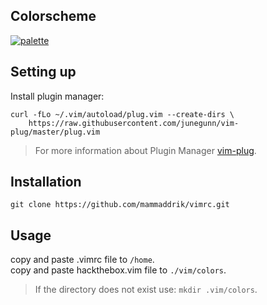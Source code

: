 ## Colorscheme
[![palette](https://i.postimg.cc/47m4ck4H/palette.png)](https://github.com/mammaddrik/hashtools)
## Setting up
Install plugin manager:
```
curl -fLo ~/.vim/autoload/plug.vim --create-dirs \
    https://raw.githubusercontent.com/junegunn/vim-plug/master/plug.vim
```
> For more information about Plugin Manager [vim-plug](https://github.com/junegunn/vim-plug).

## Installation
```
git clone https://github.com/mammaddrik/vimrc.git
```

## Usage
copy and paste .vimrc file to `/home`.<br>
copy and paste hackthebox.vim file to `./vim/colors`.
> If the directory does not exist use: `mkdir .vim/colors`.
